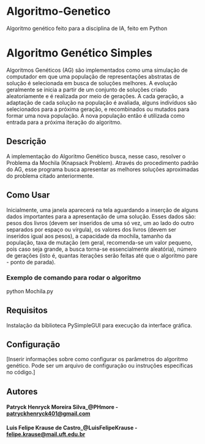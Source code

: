 # Algoritmo-Genetico
Algoritmo genético feito para a disciplina de IA, feito em Python


# Algoritmo Genético Simples

Algoritmos Genéticos (AG) são implementados como uma simulação de computador em que uma população de representações abstratas de solução é selecionada em busca de soluções melhores. A evolução geralmente se inicia a partir de um conjunto de soluções criado aleatoriamente e é realizada por meio de gerações. A cada geração, a adaptação de cada solução na população é avaliada, alguns indivíduos são selecionados para a próxima geração, e recombinados ou mutados para formar uma nova população. A nova população então é utilizada como entrada para a próxima iteração do algoritmo.

## Descrição

A implementação do Algoritmo Genético busca, nesse caso, resolver o Problema da Mochila (Knapsack Problem). Através do procedimento padrão do AG, esse programa busca apresentar as melhores soluções aproximadas do problema citado anteriormente.

## Como Usar

Inicialmente, uma janela aparecerá na tela aguardando a inserção de alguns dados importantes para a apresentação de uma solução. Esses dados são: pesos dos livros (devem ser inseridos de uma só vez, um ao lado do outro separados por espaço ou vírgula), os valores dos livros (devem ser inseridos igual aos pesos), a capacidade da mochila, tamanho da população, taxa de mutação (em geral, recomenda-se um valor pequeno, pois caso seja grande, a busca torna-se essencialmente aleatória), número de gerações (isto é, quantas iterações serão feitas até que o algoritmo pare - ponto de parada).


### Exemplo de comando para rodar o algoritmo
python Mochila.py


## Requisitos

Instalação da biblioteca PySimpleGUI para execução da interface gráfica.

## Configuração

[Inserir informações sobre como configurar os parâmetros do algoritmo genético. Pode ser um arquivo de configuração ou instruções específicas no código.]


## Autores

#### Patryck Henryck Moreira Silva_@PHmore - patryckhenryck401@gmail.com 
#### Luis Felipe Krause de Castro_@LuisFelipeKrause - felipe.krause@mail.uft.edu.br
